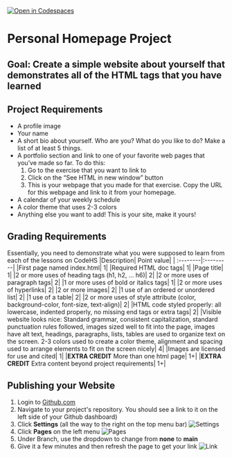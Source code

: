 [![Open in Codespaces](https://classroom.github.com/assets/launch-codespace-2972f46106e565e64193e422d61a12cf1da4916b45550586e14ef0a7c637dd04.svg)](https://classroom.github.com/open-in-codespaces?assignment_repo_id=17914519)
# Personal Homepage Project
## Goal: Create a simple website about yourself that demonstrates all of the HTML tags that you have learned
## Project Requirements
- A profile image
- Your name
- A short bio about yourself. Who are you? What do you like to do? Make a list of at least 5 things.
- A portfolio section and link to one of your favorite web pages that you’ve made so far. To do this:
  1. Go to the exercise that you want to link to
  2. Click on the “See HTML in new window” button
  3. This is your webpage that you made for that exercise. Copy the URL for this webpage and link to it from your homepage.
- A calendar of your weekly schedule
- A color theme that uses 2-3 colors
- Anything else you want to add! This is your site, make it yours!

## Grading Requirements
Essentially, you need to demonstrate what you were supposed to learn from each of the lessons on CodeHS
|Description|	Point value|
| :--------|:---------|
|First page named index.html|	1|
|Required HTML doc tags|	1|
|Page title|	1|
|2 or more uses of heading tags (h1, h2, … h6)|	2|
|2 or more uses of paragraph tags|	2|
|1 or more uses of bold or italics tags|	1|
|2 or more uses of hyperlinks|	2|
|2 or more images|	2|
|1 use of an ordered or unordered list|	2|
|1 use of a table|	2|
|2 or more uses of style attribute (color, background-color, font-size, text-align)|	2|
|HTML code styled properly: all lowercase, indented properly, no missing end tags or extra tags|	2|
|Visible website looks nice: Standard grammar, consistent capitalization, standard punctuation rules followed, images sized well to fit into the page, images have alt text, headings, paragraphs, lists, tables are used to organize text on the screen. 2-3 colors used to create a color theme, alignment and spacing used to arrange elements to fit on the screen nicely|	4|
|Images are licensed for use and cited|	1|
|**EXTRA CREDIT** More than one html page| 1+|
|**EXTRA CREDIT** Extra content beyond project requirements| 1+|

## Publishing your Website
1. Login to [Github.com](https://www.github.com)
2. Navigate to your project's repository. You should see a link to it on the left side of your Github dashboard)
3. Click **Settings** (all the way to the right on the top menu bar) ![Settings](https://docs.github.com/assets/cb-28260/mw-1440/images/help/repository/repo-actions-settings.webp)
4. Click **Pages** on the left menu ![Pages](https://media.geeksforgeeks.org/wp-content/uploads/20230613132412/Github-Pages.jpeg)
5. Under Branch, use the dropdown to change from **none** to **main**
6. Give it a few minutes and then refresh the page to get your link ![Link](https://media.geeksforgeeks.org/wp-content/uploads/20230613132450/Visit-your-Site.jpeg)
